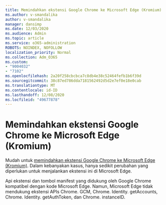 ```yaml
---
title: Memindahkan ekstensi Google Chrome ke Microsoft Edge (Kromium)
ms.author: v-smandalika
author: v-smandalika
manager: dansimp
ms.date: 12/03/2020
ms.audience: Admin
ms.topic: article
ms.service: o365-administration
ROBOTS: NOINDEX, NOFOLLOW
localization_priority: Normal
ms.collection: Adm_O365
ms.custom:
- "9004032"
- "7102"
ms.openlocfilehash: 2a20f258cbcbca7c8db4e38c52464fefb1b6f39d
ms.sourcegitcommit: 38c87ed786dda7181562492d5d2e7ef0e18e0cab
ms.translationtype: MT
ms.contentlocale: id-ID
ms.lasthandoff: 12/08/2020
ms.locfileid: "49677878"
---
```

# <a name="port-google-chrome-extensions-to-microsoft-edge-chromium"></a>Memindahkan ekstensi Google Chrome ke Microsoft Edge (Kromium)

Mudah untuk [memindahkan ekstensi Google Chrome ke Microsoft Edge (Kromium)](https://docs.microsoft.com/microsoft-edge/extensions-chromium/developer-guide/port-chrome-extension). Dalam kebanyakan kasus, hanya sedikit perubahan yang diperlukan untuk menjalankan ekstensi ini di Microsoft Edge.

Api ekstensi dan tombol manifest yang didukung oleh Google Chrome kompatibel dengan kode Microsoft Edge. Namun, Microsoft Edge tidak mendukung ekstensi APIs Chrome. GCM, Chrome. Identity. getAccounts, Chrome. Identity. getAuthToken, dan Chrome. instanceID.
